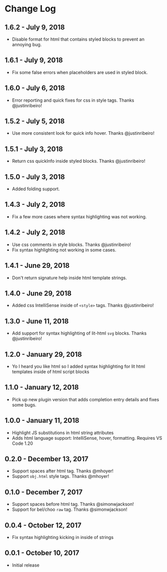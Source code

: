# Change Log

## 1.6.2 - July 9, 2018
- Disable format for html that contains styled blocks to prevent an annoying bug.

## 1.6.1 - July 9, 2018
- Fix some false errors when placeholders are used in styled block.

## 1.6.0 - July 6, 2018
- Error reporting and quick fixes for css in style tags. Thanks @justinribeiro!

## 1.5.2 - July 5, 2018
- Use more consistent look for quick info hover. Thanks @justinribeiro!

## 1.5.1 - July 3, 2018
- Return css quickInfo inside styled blocks. Thanks @justinribeiro!

## 1.5.0 - July 3, 2018
- Added folding support.

## 1.4.3 - July 2, 2018
- Fix a few more cases where syntax highlighting was not working.

## 1.4.2 - July 2, 2018
- Use css comments in style blocks. Thanks @justinribeiro!
- Fix syntax highlighting not working in some cases.

## 1.4.1 - June 29, 2018
- Don't return signature help inside html template strings.

## 1.4.0 - June 29, 2018
- Added css IntelliSense inside of `<style>` tags. Thanks @justinribeiro!

## 1.3.0 - June 11, 2018
- Add support for syntax highlighting of lit-html `svg` blocks. Thanks @justinribeiro!

## 1.2.0 - January 29, 2018
- Yo I heard you like html so I added syntax highlighting for lit html templates inside of html script blocks

## 1.1.0 - January 12, 2018
- Pick up new plugin version that adds completion entry details and fixes some bugs.

## 1.0.0 - January 11, 2018
- Highlight JS substitutions in html string attributes
- Adds html language support: IntelliSense, hover, formatting. Requires VS Code 1.20

## 0.2.0 - December 13, 2017
- Support spaces after html tag. Thanks @mhoyer!
- Support `obj.html` style tags. Thanks @mhoyer!

## 0.1.0 - December 7, 2017
- Support spaces before html tag. Thanks @simonwjackson!
- Support for bel/choo `raw` tag. Thanks @simonwjackson!

## 0.0.4 - October 12, 2017
- Fix syntax highlighting kicking in inside of strings

## 0.0.1 - October 10, 2017
- Initial release